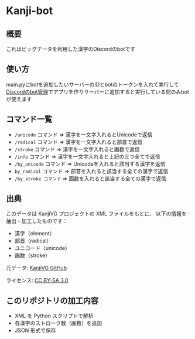 # Kanji-bot

## 概要

これはビッグデータを利用した漢字のDiscordのbotです

## 使い方

main.pyにbotを追加したいサーバーのIDとbotのトークンを入れて実行して[Discordのbot管理](https://discord.com/developers/applications)でアプリを作りサーバーに追加すると実行している間のみbotが使えます

## コマンド一覧

- `/unicode` コマンド => 漢字を一文字入れるとUnicodeで返信
- `/radical` コマンド => 漢字を一文字入れると部首で返信
- `/stroke` コマンド => 漢字を一文字入れると画数で返信
- `/info` コマンド => 漢字を一文字入れると上記の三つ全てで返信
- `/by_unicode` コマンド => Unicodeを入れると該当する漢字を返信
- `by_radical` コマンド => 部首を入れると該当する全ての漢字で返信
- `/by_stroke コマンド` => 画数を入れると該当する全ての漢字で返信

## 出典

このデータは KanjiVG プロジェクトの XML ファイルをもとに、
以下の情報を抽出・加工したものです：

- 漢字（element）
- 部首（radical）
- ユニコード（unicode）
- 画数（stroke）

元データ: [KanjiVG GitHub](https://github.com/KanjiVG/kanjivg)

ライセンス: [CC BY-SA 3.0](https://creativecommons.org/licenses/by-sa/3.0/)

## このリポジトリの加工内容

- XML を Python スクリプトで解析
- 各漢字のストローク数（画数）を追加
- JSON 形式で保存
